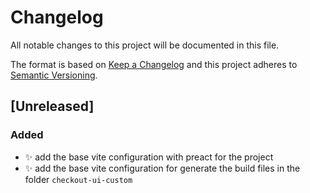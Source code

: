 # Changelog

All notable changes to this project will be documented in this file.

The format is based on [Keep a Changelog](http://keepachangelog.com/en/1.0.0/)
and this project adheres to [Semantic Versioning](http://semver.org/spec/v2.0.0.html).

## [Unreleased]

### Added

- ✨ add the base vite configuration with preact for the project
- ✨ add the base vite configuration for generate the build files in the folder `checkout-ui-custom`
